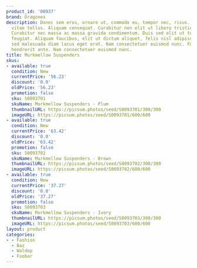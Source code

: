 ```yaml
---
product_id: '00937'
brand: Dragonex
description: Donec sem eros, ornare ut, commodo eu, tempor nec, risus. Pellentesque
  vitae tellus. Aliquam consequat. Curabitur non elit ut libero tristique sodales.
  Curabitur nec massa ac massa gravida condimentum. Duis sed elit ut turpis ullamcorper
  feugiat. Aliquam faucibus, elit ut dictum aliquet, felis nisl adipiscing sapien,
  sed malesuada diam lacus eget erat. Nam consectetuer euismod nunc. Fusce porttitor
  hendrerit ante. Nam consectetuer euismod nunc.
title: Murkmellow Suspenders
skus:
- available: true
  condition: New
  currentPrice: '56.23'
  discount: '0.0'
  oldPrice: '56.23'
  promotion: false
  sku: S0093701
  skuName: Murkmellow Suspenders - Plum
  thumbnailURL: https://picsum.photos/seed/S0093701/300/300
  imageURL: https://picsum.photos/seed/S0093701/600/600
- available: true
  condition: New
  currentPrice: '63.42'
  discount: '0.0'
  oldPrice: '63.42'
  promotion: false
  sku: S0093702
  skuName: Murkmellow Suspenders - Brown
  thumbnailURL: https://picsum.photos/seed/S0093702/300/300
  imageURL: https://picsum.photos/seed/S0093702/600/600
- available: true
  condition: New
  currentPrice: '37.27'
  discount: '0.0'
  oldPrice: '37.27'
  promotion: false
  sku: S0093703
  skuName: Murkmellow Suspenders - Ivory
  thumbnailURL: https://picsum.photos/seed/S0093703/300/300
  imageURL: https://picsum.photos/seed/S0093703/600/600
layout: product
categories:
- - Fashion
  - Baz
  - Waldop
  - Foobar
---
```

